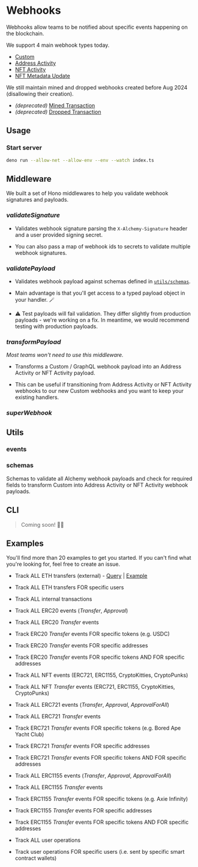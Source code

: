 # Webhooks

Webhooks allow teams to be notified about specific events happening on the blockchain.

We support 4 main webhook types today.

- [Custom]()
- [Address Activity]()
- [NFT Activity]()
- [NFT Metadata Update]()

We still maintain mined and dropped webhooks created before Aug 2024 (disallowing their creation).

- _(deprecated)_ [Mined Transaction]()
- _(deprecated)_ [Dropped Transaction]()

## Usage

### Start server

```bash
deno run --allow-net --allow-env --env --watch index.ts
```

## Middleware

We built a set of Hono middlewares to help you validate webhook signatures and payloads.

### _validateSignature_

- Validates webhook signature parsing the `X-Alchemy-Signature` header and a user provided signing secret.

- You can also pass a map of webhook ids to secrets to validate multiple webhook signatures.

### _validatePayload_

- Validates webhook payload against schemas defined in [`utils/schemas`](./utils/schemas).

- Main advantage is that you'll get access to a typed payload object in your handler. 🪄

- ⚠️ Test payloads will fail validation. They differ slightly from production payloads - we're working on a fix. In meantime, we would recommend testing with production payloads.

### _transformPayload_

_Most teams won't need to use this middleware._

- Transforms a Custom / GraphQL webhook payload into an Address Activity or NFT Activity payload.

- This can be useful if transitioning from Address Activity or NFT Activity webhooks to our new Custom webhooks and you want to keep your existing handlers.

### _superWebhook_

## Utils

### events

### schemas

Schemas to validate all Alchemy webhook payloads and check for required fields to transform Custom into Address Activity or NFT Activity webhook payloads.

## CLI

> Coming soon! 👨‍💻

## Examples

You'll find more than 20 examples to get you started.
If you can't find what you're looking for, feel free to create an issue.

- Track ALL ETH transfers (external) - [Query](./examples/track-all-eth-transfers.ts) | [Example](./examples/track-all-eth-transfers.ts)

- Track ALL ETH transfers FOR specific users

- Track ALL internal transactions

- Track ALL ERC20 events (_Transfer_, _Approval_)

- Track ALL ERC20 _Transfer_ events

- Track ERC20 _Transfer_ events FOR specific tokens (e.g. USDC)

- Track ERC20 _Transfer_ events FOR specific addresses

- Track ERC20 _Transfer_ events FOR specific tokens AND FOR specific addresses

- Track ALL NFT events (ERC721, ERC1155, CryptoKitties, CryptoPunks)

- Track ALL NFT _Transfer_ events (ERC721, ERC1155, CryptoKitties, CryptoPunks)

- Track ALL ERC721 events (_Transfer_, _Approval_, _ApprovalForAll_)

- Track ALL ERC721 _Transfer_ events

- Track ERC721 _Transfer_ events FOR specific tokens (e.g. Bored Ape Yacht Club)

- Track ERC721 _Transfer_ events FOR specific addresses

- Track ERC721 _Transfer_ events FOR specific tokens AND FOR specific addresses

- Track ALL ERC1155 events (_Transfer_, _Approval_, _ApprovalForAll_)

- Track ALL ERC1155 _Transfer_ events

- Track ERC1155 _Transfer_ events FOR specific tokens (e.g. Axie Infinity)

- Track ERC1155 _Transfer_ events FOR specific addresses

- Track ERC1155 _Transfer_ events FOR specific tokens AND FOR specific addresses

- Track ALL user operations

- Track user operations FOR specific users (i.e. sent by specific smart contract wallets)
